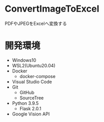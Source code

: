 # ConvertImageToExcel

PDFやJPEGをExcelへ変換する

# 開発環境

- Windows10
- WSL2(Ubuntu20.04)
- Docker
  - docker-compose
- Visual Studio Code
- Git
  - GitHub
  - SourceTree
- Python 3.9.5
  - Flask 2.0.1
- Google Vision API
